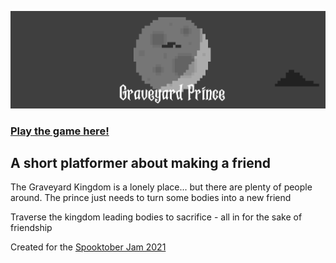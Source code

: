 ![Graveyard Prince title banner](./Docs/banner.gif "Graveyard Prince title banner")

### [Play the game here!](https://jevansmassive.itch.io/graveyard-prince)

## A short platformer about making a friend

The Graveyard Kingdom is a lonely place... but there are plenty of people around. The prince just needs to turn some bodies into a new friend

Traverse the kingdom leading bodies to sacrifice - all in for the sake of friendship

Created for the [Spooktober Jam 2021](https://itch.io/jam/spooktober-jam-2021)
